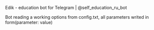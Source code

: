 Edik - education bot for Telegram | @self_education_ru_bot 

Bot reading a working options from config.txt, all parameters writed in form(parameter: value)

